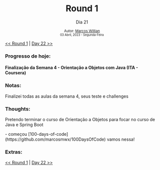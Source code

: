 <div align="center">
  <h1>Round 1</h1>
  <p>Dia 21</p>

  <sub>
    Autor: <a href="https://github.com/marcosmwx" target="_blank">Marcos Willian</a>
    <br>
    <small>03 Abril, 2023 - Segunda-Feira</small>
  </sub>
</div>

[<< Round 1](./README.MD) | [Day 22 >>](dia022.md)

### Progresso de hoje:

<h4>Finalização da Semana 4 - Orientação a Objetos com Java (ITA - Coursera) <h4>

### Notas:

<p>Finalizei todas as aulas da semana 4, seus teste e challenges<p>

### Thoughts:

<p>Pretendo terminar o curso de Orientação a Objetos para focar no curso de Java e Spring Boot <p>
- começou [100-days-of-code](https://github.com/marcosmwx/100DaysOfCode) vamos nessa!

### Extras:

[<< Round 1](./README.MD) | [Day 22 >>](dia022.md)
